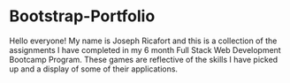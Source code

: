 # Bootstrap-Portfolio


Hello everyone! My name is Joseph Ricafort and this is a collection of the assignments I have completed in my 6 month Full Stack Web Development Bootcamp Program. These games are reflective of the skills I have picked up and a display of some of their applications. 